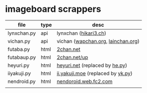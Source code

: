 # imageboard scrappers
| file        | type | desc                                                                                                      |
| ----------- | ---- | --------------------------------------------------------------------------------------------------------- |
| lynxchan.py | api  | lynxchan ([hikari3.ch](https://hikari3.ch/))                                                              |
| vichan.py   | api  | vichan ([wapchan.org](https://wapchan.org/), [lainchan.org](https://www.lainchan.org/))                   |
| futaba.py   | html | [2chan.net](https://www.2chan.net/)                                                                       |
| futabaup.py | html | [2chan.net/up](http://www.2chan.net/up/)                                                                  |
| heyuri.py   | html | [heyuri.net](http://heyuri.net/) (replaced by [he.py](https://github.com/ntrrpt/iv/blob/main/he.py))      |
| iiyakuji.py | html | [ii.yakuji.moe](http://ii.yakuji.moe) (replaced by [yk.py](https://github.com/ntrrpt/iv/blob/main/yk.py)) |
| nendroid.py | html | [nendoroid.web.fc2.com](http://nendoroid.web.fc2.com/main.html)                                           |
|             |      |                                                                                                           |
